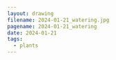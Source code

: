 ```yaml
---
layout: drawing
filename: 2024-01-21_watering.jpg
pagename: 2024-01-21_watering
date: 2024-01-21
tags:
  - plants
---
```

